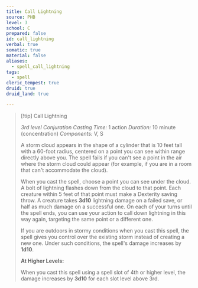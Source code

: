 ```yaml
---
title: Call Lightning
source: PHB
level: 3
school: C
prepared: false
id: call_lightning
verbal: true
somatic: true
material: false
aliases:
  - spell_call_lightning
tags:
  - spell
cleric_tempest: true
druid: true
druid_land: true

---
```

>[!tip] Call Lightning
>
> *3rd level Conjuration*
> *Casting Time:* 1 action
> *Duration:* 10 minute (concentration)
> *Components:* V, S
>
>A storm cloud appears in the shape of a cylinder that is 10 feet tall with a 60-foot radius, centered on a point you can see within range directly above you. The spell fails if you can't see a point in the air where the storm cloud could appear (for example, if you are in a room that can't accommodate the cloud).
>
>When you cast the spell, choose a point you can see under the cloud. A bolt of lightning flashes down from the cloud to that point. Each creature within 5 feet of that point must make a Dexterity saving throw. A creature takes **3d10** lightning damage on a failed save, or half as much damage on a successful one. On each of your turns until the spell ends, you can use your action to call down lightning in this way again, targeting the same point or a different one.
>
>If you are outdoors in stormy conditions when you cast this spell, the spell gives you control over the existing storm instead of creating a new one. Under such conditions, the spell's damage increases by **1d10**.
>
>**At Higher Levels:**
>
>When you cast this spell using a spell slot of 4th or higher level, the damage increases by **3d10** for each slot level above 3rd.
>

